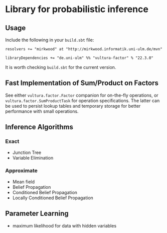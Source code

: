 # Library for probabilistic inference

## Usage

Include the following in your `build.sbt` file:

    resolvers += "mirkwood" at "http://mirkwood.informatik.uni-ulm.de/mvn"

    libraryDependencies += "de.uni-ulm" %% "vultura-factor" % "22.3.0"

It is worth checking `build.sbt` for the current version.

## Fast Implementation of Sum/Product on Factors

See either `vultura.factor.Factor` companion for on-the-fly operations, or
`vultura.factor.SumProductTask` for operation specifications. The latter
can be used to persist lookup tables and temporary storage for better performance
with small operations.

## Inference Algorithms
### Exact

- Junction Tree
- Variable Elimination

### Approximate

- Mean field
- Belief Propagation
- Conditioned Belief Propagation
- Locally Conditioned Belief Propagation

## Parameter Learning

- maximum likelihood for data with hidden variables
